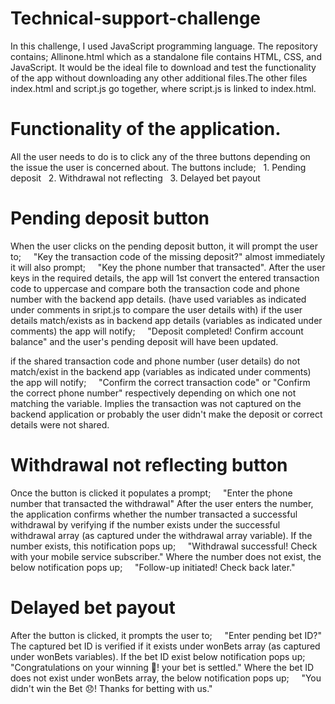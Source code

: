 # Technical-support-challenge
In this challenge, I used JavaScript programming language. The repository contains; Allinone.html which as a standalone file contains HTML, CSS, and JavaScript. It would be the ideal file to download and test the functionality of the app without downloading any other additional files.The other files index.html and script.js go together, where 
script.js is linked to index.html.

# Functionality of the application.
All the user needs to do is to click any of the three buttons depending on the issue the user is concerned about.
The buttons include; 
  1. Pending deposit
  2. Withdrawal not reflecting
  3. Delayed bet payout 
   
# Pending deposit button
When the user clicks on the pending deposit button, it will prompt the user to; 
    "Key the transaction code of the missing deposit?" 
almost immediately it will also prompt; 
    "Key the phone number that transacted".
After the user keys in the required details, the app will 1st convert the entered transaction code to uppercase and compare both the transaction code and phone number with the backend app details. 
(have used variables as indicated under comments in sript.js to compare the user details with)
if the user details match/exists as in backend app details (variables as indicated under comments) the app will 
notify; 
    "Deposit completed! Confirm account balance" 
and the user's pending deposit will have been updated.

if the shared transaction code and phone number (user details) do not match/exist in the backend app (variables as 
indicated under comments) the app will notify;
    "Confirm the correct transaction code" or "Confirm the correct phone number" 
respectively depending on which one not matching the variable. Implies the transaction was not captured on the 
backend application or probably the user didn't make the deposit or correct details were not shared. 

# Withdrawal not reflecting button
Once the button is clicked it populates a prompt;
    "Enter the phone number that transacted the withdrawal"
After the user enters the number, the application confirms whether the number transacted a successful withdrawal by 
verifying if the number exists under the successful withdrawal array (as captured under the withdrawal array variable). 
If the number exists, this notification pops up;
    "Withdrawal successful! Check with your mobile service subscriber."
Where the number does not exist, the below notification pops up;
    "Follow-up initiated! Check back later."

# Delayed bet payout
After the button is clicked, it prompts the user to;
    "Enter pending bet ID?"
The captured bet ID is verified if it exists under wonBets array (as captured under wonBets variables). If the bet ID
exist below notification pops up;
    "Congratulations on your winning 🎉! your bet is settled."
Where the bet ID does not exist under wonBets array, the below notification pops up;
    "You didn't win the Bet 😞! Thanks for betting with us."
